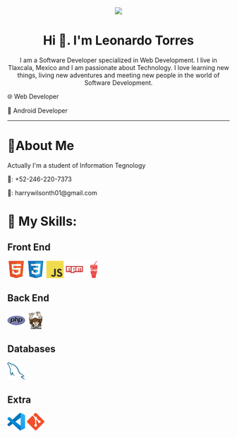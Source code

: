 <div id="header" align="center">
  <img src="https://media.giphy.com/media/JqmupuTVZYaQX5s094/giphy.gif" width="200">
  <h1>Hi 👋. I'm <span color="#0000ff">Leonardo Torres</span></h1>
  <p align="center">
    I am a Software Developer specialized in Web Development. I live in Tlaxcala, Mexico and I am passionate about Technology. 
    I love learning new things, living new adventures and meeting new people in the world of Software Development.
  <p>
</div>
<div>
  <p>🌐 Web Developer</p>
  <p>📱 Android Developer</p>
</div>
<hr>
<div id="about">
  <div>
    <h1>👤About Me</h3>
    <p>Actually I'm a student of Information Tegnology</p>
    <p>📲: +52-246-220-7373</p>
    <p>📧: harrywilsonth01@gmail.com</p>
  </div>
  <div>
    <h1>🧠 My Skills:</p>
      <h2>Front End</h2>
      <div id="front">
        <img src="https://github.com/devicons/devicon/blob/master/icons/html5/html5-original.svg" width="40" height="40">
        <img src="https://github.com/devicons/devicon/blob/master/icons/css3/css3-original.svg" width="40" height="40">
        <img src="https://github.com/devicons/devicon/blob/master/icons/javascript/javascript-original.svg" width="40" height="40"
        <img src="https://github.com/devicons/devicon/blob/master/icons/sass/sass-original.svg" width="40" height="40">
        <img src="https://github.com/devicons/devicon/blob/master/icons/npm/npm-original-wordmark.svg" width="40" height="40">
        <img src="https://github.com/devicons/devicon/blob/master/icons/gulp/gulp-plain.svg" width="40" height="40">
      </div>
      <h2>Back End</h2>
      <div id="back">
        <img src="https://github.com/devicons/devicon/blob/master/icons/php/php-original.svg" width="40" height="40">
        <img src="https://github.com/devicons/devicon/blob/master/icons/composer/composer-original.svg" width="40" height="40">
      </div>
      <h2>Databases</h2>
    <div id="data">
      <img src="https://github.com/devicons/devicon/blob/master/icons/mysql/mysql-original.svg" width="40" height="40">
    </div>
      <h2>Extra</h2>
      <div id="etra">
          <img src="https://github.com/devicons/devicon/blob/master/icons/vscode/vscode-original.svg" width="40" height="40">
          <img src="https://github.com/devicons/devicon/blob/master/icons/git/git-original.svg" width="40" height="40">
      </div>
  </div>
</div>
